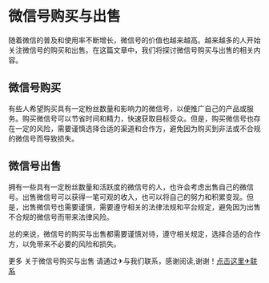 # 微信号购买与出售

随着微信的普及和使用率不断增长，微信号的价值也越来越高。越来越多的人开始关注微信号的购买和出售。在这篇文章中，我们将探讨微信号购买与出售的相关内容。

## 微信号购买

有些人希望购买具有一定粉丝数量和影响力的微信号，以便推广自己的产品或服务。购买微信号可以节省时间和精力，快速获取目标受众。但是，购买微信号也存在一定的风险，需要谨慎选择合适的渠道和合作方，避免因为购买到非法或不合规的微信号而导致损失。

## 微信号出售

拥有一些具有一定粉丝数量和活跃度的微信号的人，也许会考虑出售自己的微信号。出售微信号可以获得一笔可观的收入，也可以将自己的努力和积累变现。但是，出售微信号也需要谨慎，需要遵守相关的法律法规和平台规定，避免因为出售不合规的微信号而带来法律风险。

总的来说，微信号的购买与出售都需要谨慎对待，遵守相关规定，选择合适的合作方，以免带来不必要的风险和损失。

更多 关于微信号购买与出售 请通过✈与我们联系，感谢阅读,谢谢！[点击这里✈联系](https://t.me/LM999bot)